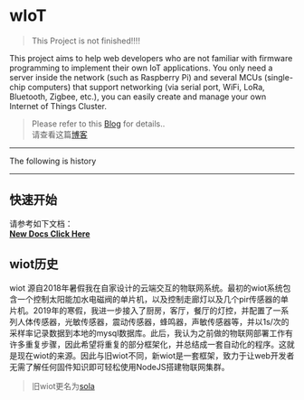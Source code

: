# wIoT
>This Project is not finished!!!!

This project aims to help web developers who are not familiar with firmware programming to implement their own IoT applications. You only need a server inside the network (such as Raspberry Pi) and several MCUs (single-chip computers) that support networking (via serial port, WiFi, LoRa, Bluetooth, Zigbee, etc.), you can easily create and manage your own Internet of Things Cluster.


> Please refer to this [Blog](https://www.eee.dog/tech/wiot.html) for details..            
> 请查看这篇[博客](https://www.eee.dog/tech/wiot.html)

-------------------------------------------
The following is history

---------------------------------

## 快速开始

请参考如下文档：     
[**New Docs Click Here**](https://wiot.yimian.xyz/)




## wiot历史
wiot 源自2018年暑假我在自家设计的云端交互的物联网系统。最初的wiot系统包含一个控制太阳能加水电磁阀的单片机，以及控制走廊灯以及几个pir传感器的单片机。2019年的寒假，我进一步接入了厨房，客厅，餐厅的灯控，并配置了一系列人体传感器，光敏传感器，震动传感器，蜂鸣器，声敏传感器等，并以1s/次的采样率记录数据到本地的mysql数据库。此后，我认为之前做的物联网部署工作有许多重复步骤，因此希望将重复的部分框架化，并总结成一套自动化的程序。这就是现在wiot的来源。因此与旧wiot不同，新wiot是一套框架，致力于让web开发者无需了解任何固件知识即可轻松使用NodeJS搭建物联网集群。

> 旧wiot更名为[sola](https://github.com/iotcat/sola)




